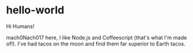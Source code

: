 # hello-world

Hi Humans!

mach0Nach017 here, I like Node.js and Coffeescript (that's what I'm made of!).
I've had tacos on the moon and find them far superior to Earth tacos.
